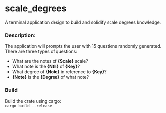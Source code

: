 # scale_degrees

A terminal application design to build and solidify scale degrees knowledge.

### Description:

The application will prompts the user with 15 questions randomly generated.<br>
There are three types of questions:

- What are the notes of **{Scale}** scale?
- What note is the **{Nth}** of **{Key}**?
- What degree of **{Note}** in reference to **{Key}**?
- **{Note}** is the **{Degree}** of what note?

### Build

Build the crate using cargo:
<br>
`cargo build --release`
